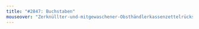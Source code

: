 ```yaml
---
title: "#2847: Buchstaben"
mouseover: "Zerknüllter-und-mitgewaschener-Obsthändlerkassenzettelrückseitenstaben."
---
```


